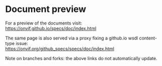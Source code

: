# Document preview

For a preview of the documents visit:  
  https://onvif.github.io/specs/doc/index.html

The same page is also served via a proxy fixing a github.io wsdl content-type issue:  
  https://onvif.org/github_specs/specs/doc/index.html

Note on branches and forks: the above links do not automatically update.
